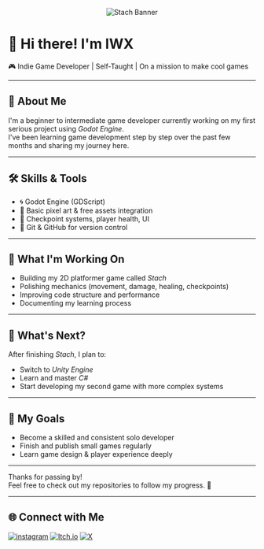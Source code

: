 <p align="center">
  <img src="https://media.istockphoto.com/id/863604296/photo/unique-design-abstract-digital-pixel-noise-glitch-error-video-damage.jpg?s=2048x2048&w=is&k=20&c=z3xKD8HHgSoJkw1I8319DlJ0EIJQYYgfb-0s8XwDCfg=" alt="Stach Banner" />
</p>

# 👋 Hi there! I'm IWX

🎮 Indie Game Developer | Self-Taught | On a mission to make cool games

---

## 🧠 About Me

I'm a beginner to intermediate game developer currently working on my first serious project using *Godot Engine*.  
I've been learning game development step by step over the past few months and sharing my journey here.

---

## 🛠 Skills & Tools

- 🌀 Godot Engine (GDScript)
- 🎨 Basic pixel art & free assets integration
- 🔁 Checkpoint systems, player health, UI
- 💾 Git & GitHub for version control

---

## 🎯 What I'm Working On

- Building my 2D platformer game called *Stach*
- Polishing mechanics (movement, damage, healing, checkpoints)
- Improving code structure and performance
- Documenting my learning process

---

## 🚀 What's Next?

After finishing *Stach*, I plan to:

- Switch to *Unity Engine*
- Learn and master *C#*
- Start developing my second game with more complex systems

---

## 🌱 My Goals

- Become a skilled and consistent solo developer
- Finish and publish small games regularly
- Learn game design & player experience deeply

---

Thanks for passing by!  
Feel free to check out my repositories to follow my progress. 💪

---

## 🌐 Connect with Me

[![instagram](https://img.shields.io/badge/instagram-181717?style=for-the-badge&logo=instagram&logoColor=white)](https://www.instagram.com/ayoub__iwx?igsh=N3k2ZXBiOWhiZTU1)
[![Itch.io](https://img.shields.io/badge/Itch.io-FA5C5C?style=for-the-badge&logo=itchdotio&logoColor=white)](https://iwx-10.itch.io/)
[![X](https://img.shields.io/badge/x-FF0000?style=for-the-badge&logo=x&logoColor=white)](https://x.com/AYOUB_IWX?t=nCRvwL-EjUBEvQsSuS7_oQ&s=09)
